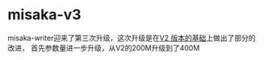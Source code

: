 # misaka-v3
misaka-writer迎来了第三次升级，这次升级是在[V2 版本的基础](https://github.com/pass-lin/misaka-writer-V2/edit/main/README.md)上做出了部分的改进，
首先参数量进一步升级，从V2的200M升级到了400M


